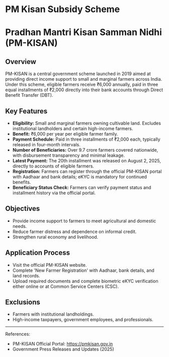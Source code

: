 # PM Kisan Subsidy Scheme

# Pradhan Mantri Kisan Samman Nidhi (PM-KISAN)

## Overview

PM-KISAN is a central government scheme launched in 2019 aimed at providing direct income support to small and marginal farmers across India. Under this scheme, eligible farmers receive ₹6,000 annually, paid in three equal installments of ₹2,000 directly into their bank accounts through Direct Benefit Transfer (DBT).

## Key Features

- **Eligibility:** Small and marginal farmers owning cultivable land. Excludes institutional landholders and certain high-income farmers.
- **Benefit:** ₹6,000 per year per eligible farmer family.
- **Payment Schedule:** Paid in three installments of ₹2,000 each, typically released in four-month intervals.
- **Number of Beneficiaries:** Over 9.7 crore farmers covered nationwide, with disbursement transparency and minimal leakage.
- **Latest Payment:** The 20th installment was released on August 2, 2025, directly to accounts of eligible farmers.
- **Registration:** Farmers can register through the official PM-KISAN portal with Aadhaar and bank details; eKYC is mandatory for continued benefits.
- **Beneficiary Status Check:** Farmers can verify payment status and installment history via the official portal.

## Objectives

- Provide income support to farmers to meet agricultural and domestic needs.
- Reduce farmer distress and dependence on informal credit.
- Strengthen rural economy and livelihood.

## Application Process

- Visit the official PM-KISAN website.
- Complete 'New Farmer Registration' with Aadhaar, bank details, and land records.
- Upload required documents and complete biometric eKYC verification either online or at Common Service Centers (CSC).

## Exclusions

- Farmers with institutional landholdings.
- High-income taxpayers, government employees, and professionals.

---

References:  
- PM-KISAN Official Portal: https://pmkisan.gov.in  
- Government Press Releases and Updates (2025)  

